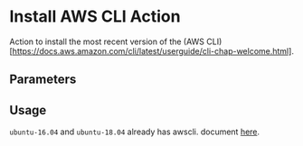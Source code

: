 # Install AWS CLI Action

Action to install the most recent version of the (AWS CLI)[https://docs.aws.amazon.com/cli/latest/userguide/cli-chap-welcome.html].

## Parameters

## Usage

`ubuntu-16.04` and `ubuntu-18.04` already has awscli. document [here](https://help.github.com/en/articles/software-in-virtual-environments-for-github-actions).

```yaml
```